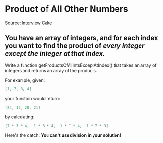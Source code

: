 # Product of All Other Numbers
Source: [Interview Cake](https://www.interviewcake.com/question/swift/product-of-other-numbers?course=fc1&section=greedy)

## You have an array of integers, and for each index you want to find the product of *every integer except the integer at that index.*

Write a function getProductsOfAllIntsExceptAtIndex() that takes an array of integers and returns an array of the products.

For example, given:
```swift
[1, 7, 3, 4]
```

your function would return:
```swift
[84, 12, 28, 21]
```

by calculating:
```swift
[7 * 3 * 4,  1 * 3 * 4,  1 * 7 * 4,  1 * 7 * 3]
```

Here's the catch: **You can't use division in your solution!**
